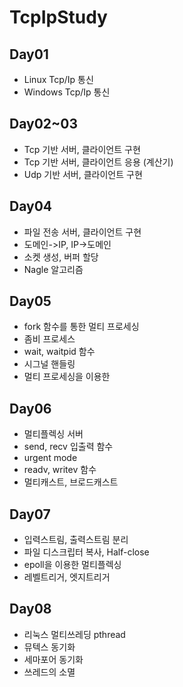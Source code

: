 # TcpIpStudy

## Day01
- Linux Tcp/Ip 통신
- Windows Tcp/Ip 통신

## Day02~03
- Tcp 기반 서버, 클라이언트 구현
- Tcp 기반 서버, 클라이언트 응용 (계산기)
- Udp 기반 서버, 클라이언트 구현

## Day04
- 파일 전송 서버, 클라이언트 구현
- 도메인->IP, IP->도메인
- 소켓 생성, 버퍼 할당
- Nagle 알고리즘

## Day05
- fork 함수를 통한 멀티 프로세싱
- 좀비 프로세스
- wait, waitpid 함수
- 시그널 핸들링
- 멀티 프로세싱을 이용한 

## Day06
- 멀티플렉싱 서버
- send, recv 입출력 함수
- urgent mode
- readv, writev 함수
- 멀티캐스트, 브로드캐스트

## Day07
- 입력스트림, 출력스트림 분리
- 파일 디스크립터 복사, Half-close
- epoll을 이용한 멀티플렉싱
- 레벨트리거, 엣지트리거

## Day08
- 리눅스 멀티쓰레딩 pthread
- 뮤텍스 동기화
- 세마포어 동기화
- 쓰레드의 소멸

